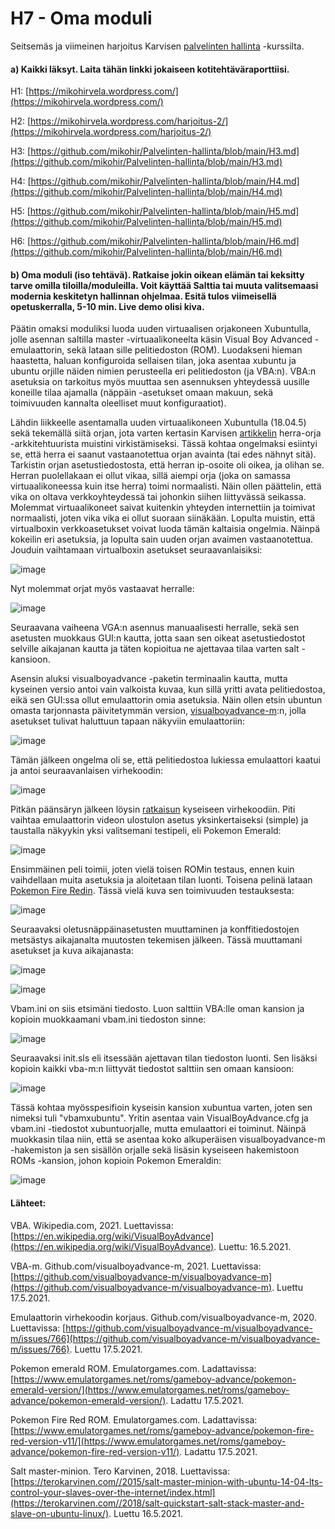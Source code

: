 # H7 - Oma moduli

Seitsemäs ja viimeinen harjoitus Karvisen [palvelinten hallinta](https://terokarvinen.com/2021/configuration-management-systems-palvelinten-hallinta-ict4tn022-spring-2021/#h3-versionhallinta) -kurssilta.


#### a) Kaikki läksyt. Laita tähän linkki jokaiseen kotitehtäväraporttiisi.

H1: [https://mikohirvela.wordpress.com/](https://mikohirvela.wordpress.com/)

H2: [https://mikohirvela.wordpress.com/harjoitus-2/](https://mikohirvela.wordpress.com/harjoitus-2/)

H3: [https://github.com/mikohir/Palvelinten-hallinta/blob/main/H3.md](https://github.com/mikohir/Palvelinten-hallinta/blob/main/H3.md)

H4: [https://github.com/mikohir/Palvelinten-hallinta/blob/main/H4.md](https://github.com/mikohir/Palvelinten-hallinta/blob/main/H4.md)

H5: [https://github.com/mikohir/Palvelinten-hallinta/blob/main/H5.md](https://github.com/mikohir/Palvelinten-hallinta/blob/main/H5.md)

H6: [https://github.com/mikohir/Palvelinten-hallinta/blob/main/H6.md](https://github.com/mikohir/Palvelinten-hallinta/blob/main/H6.md)


#### b) Oma moduli (iso tehtävä). Ratkaise jokin oikean elämän tai keksitty tarve omilla tiloilla/moduleilla. Voit käyttää Salttia tai muuta valitsemaasi modernia keskitetyn hallinnan ohjelmaa. Esitä tulos viimeisellä opetuskerralla, 5-10 min. Live demo olisi kiva.


Päätin omaksi moduliksi luoda uuden virtuaalisen orjakoneen Xubuntulla, jolle asennan saltilla master -virtuaalikoneelta käsin Visual Boy Advanced -emulaattorin, sekä lataan sille pelitiedoston (ROM). Luodakseni hieman haastetta, haluan konfiguroida sellaisen tilan, joka asentaa xubuntu ja ubuntu orjille näiden nimien perusteella eri pelitiedoston (ja VBA:n). VBA:n asetuksia on tarkoitus myös muuttaa sen asennuksen yhteydessä uusille koneille tilaa ajamalla (näppäin -asetukset omaan makuun, sekä toimivuuden kannalta oleelliset muut konfiguraatiot).

Lähdin liikkeelle asentamalla uuden virtuaalikoneen Xubuntulla (18.04.5) sekä tekemällä siitä orjan, jota varten kertasin Karvisen [artikkelin](https://terokarvinen.com//2018/salt-quickstart-salt-stack-master-and-slave-on-ubuntu-linux/) herra-orja -arkkitehtuurista muistini virkistämiseksi. Tässä kohtaa ongelmaksi esiintyi se, että herra ei saanut vastaanotettua orjan avainta (tai edes nähnyt sitä). Tarkistin orjan asetustiedostosta, että herran ip-osoite oli oikea, ja olihan se. Herran puolellakaan ei ollut vikaa, sillä aiempi orja (joka on samassa virtuaalikoneessa kuin itse herra) toimi normaalisti. Näin ollen päättelin, että vika on oltava verkkoyhteydessä tai johonkin siihen liittyvässä seikassa. Molemmat virtuaalikoneet saivat kuitenkin yhteyden internettiin ja toimivat normaalisti, joten vika vika ei ollut suoraan siinäkään. Lopulta muistin, että virtualboxin verkkoasetukset voivat luoda tämän kaltaisia ongelmia. Näinpä kokeilin eri asetuksia, ja lopulta sain uuden orjan avaimen vastaanotettua. Jouduin vaihtamaan virtualboxin asetukset seuraavanlaisiksi:

![image](https://user-images.githubusercontent.com/82265726/118462572-7d504a00-b707-11eb-95fe-4565cfee5813.png)

Nyt molemmat orjat myös vastaavat herralle: 

![image](https://user-images.githubusercontent.com/82265726/118462925-dd46f080-b707-11eb-93e0-d4651f7aa3fb.png)

Seuraavana vaiheena VGA:n asennus manuaalisesti herralle, sekä sen asetusten muokkaus GUI:n kautta, jotta saan sen oikeat asetustiedostot selville aikajanan kautta ja täten kopioitua ne ajettavaa tilaa varten salt -kansioon.

Asensin aluksi visualboyadvance -paketin terminaalin kautta, mutta kyseinen versio antoi vain valkoista kuvaa, kun sillä yritti avata pelitiedostoa, eikä sen GUI:ssa ollut emulaattorin omia asetuksia. Näin ollen etsin ubuntun omasta tarjonnasta päivitetymmän version, [visualboyadvance-m](https://github.com/visualboyadvance-m/visualboyadvance-m):n, jolla asetukset tulivat haluttuun tapaan näkyviin emulaattoriin:

![image](https://user-images.githubusercontent.com/82265726/118475969-9a8c1500-b715-11eb-9d05-3f3420068b5b.png)

Tämän jälkeen ongelma oli se, että pelitiedostoa lukiessa emulaattori kaatui ja antoi seuraavanlaisen virhekoodin:

![image](https://user-images.githubusercontent.com/82265726/118482085-f017f000-b71c-11eb-97dc-79d4a0ba9159.png)

Pitkän päänsäryn jälkeen löysin [ratkaisun](https://github.com/visualboyadvance-m/visualboyadvance-m/issues/766) kyseiseen virhekoodiin. Piti vaihtaa emulaattorin videon ulostulon asetus yksinkertaiseksi (simple) ja taustalla näkyykin yksi valitsemani testipeli, eli Pokemon Emerald:

![image](https://user-images.githubusercontent.com/82265726/118481454-2d2fb280-b71c-11eb-9a52-ffaf00a40774.png)

Ensimmäinen peli toimii, joten vielä toisen ROMin testaus, ennen kuin vaihdellaan muita asetuksia ja aloitetaan tilan luonti. Toisena pelinä lataan [Pokemon Fire Redin](https://www.emulatorgames.net/roms/gameboy-advance/pokemon-fire-red-version-v11/). Tässä vielä kuva sen toimivuuden testauksesta:

![image](https://user-images.githubusercontent.com/82265726/118484131-8cdb8d00-b71f-11eb-9f10-1f331cb7ea1c.png)

Seuraavaksi oletusnäppäinasetusten muuttaminen ja konffitiedostojen metsästys aikajanalta muutosten tekemisen jälkeen. Tässä muuttamani asetukset ja kuva aikajanasta:

![image](https://user-images.githubusercontent.com/82265726/118488585-8bf92a00-b724-11eb-833b-797f4d03bbae.png)

![image](https://user-images.githubusercontent.com/82265726/118489292-59036600-b725-11eb-872c-e33e89b5c6c5.png)

Vbam.ini on siis etsimäni tiedosto. Luon salttiin VBA:lle oman kansion ja kopioin muokkaamani vbam.ini tiedoston sinne:

![image](https://user-images.githubusercontent.com/82265726/118490702-e4c9c200-b726-11eb-87ee-3f5b67aa778e.png)

Seuraavaksi init.sls eli itsessään ajettavan tilan tiedoston luonti. Sen lisäksi kopioin kaikki vba-m:n liittyvät tiedostot salttiin sen omaan kansioon:

![image](https://user-images.githubusercontent.com/82265726/118498670-f57e3600-b72e-11eb-81e7-09fc1952fff1.png)

Tässä kohtaa myösspesifioin kyseisin kansion xubuntua varten, joten sen nimeksi tuli "vbamxubuntu". Yritin asentaa vain VisualBoyAdvance.cfg ja vbam.ini -tiedostot xubuntuorjalle, mutta emulaattori ei toiminut. Näinpä muokkasin tilaa niin, että se asentaa koko alkuperäisen visualboyadvance-m -hakemiston ja sen sisällön orjalle sekä lisäsin kyseiseen hakemistoon ROMs -kansion, johon kopioin Pokemon Emeraldin:

![image](https://user-images.githubusercontent.com/82265726/118633616-56af1380-b7da-11eb-863e-2ea4f5c2cd5a.png)




#### Lähteet:

VBA. Wikipedia.com, 2021. Luettavissa: [https://en.wikipedia.org/wiki/VisualBoyAdvance](https://en.wikipedia.org/wiki/VisualBoyAdvance). Luettu: 16.5.2021.

VBA-m. Github.com/visualboyadvance-m, 2021. Luettavissa: [https://github.com/visualboyadvance-m/visualboyadvance-m](https://github.com/visualboyadvance-m/visualboyadvance-m). Luettu 17.5.2021.

Emulaattorin virhekoodin korjaus. Github.com/visualboyadvance-m, 2020. Luettavissa: [https://github.com/visualboyadvance-m/visualboyadvance-m/issues/766](https://github.com/visualboyadvance-m/visualboyadvance-m/issues/766). Luettu 17.5.2021.

Pokemon emerald ROM. Emulatorgames.com. Ladattavissa: [https://www.emulatorgames.net/roms/gameboy-advance/pokemon-emerald-version/](https://www.emulatorgames.net/roms/gameboy-advance/pokemon-emerald-version/). Ladattu 17.5.2021.

Pokemon Fire Red ROM. Emulatorgames.com. Ladattavissa: [https://www.emulatorgames.net/roms/gameboy-advance/pokemon-fire-red-version-v11/](https://www.emulatorgames.net/roms/gameboy-advance/pokemon-fire-red-version-v11/). Ladattu 17.5.2021.

Salt master-minion. Tero Karvinen, 2018. Luettavissa: [https://terokarvinen.com//2015/salt-master-minion-with-ubuntu-14-04-lts-control-your-slaves-over-the-internet/index.html](https://terokarvinen.com//2018/salt-quickstart-salt-stack-master-and-slave-on-ubuntu-linux/). Luettu 16.5.2021.


